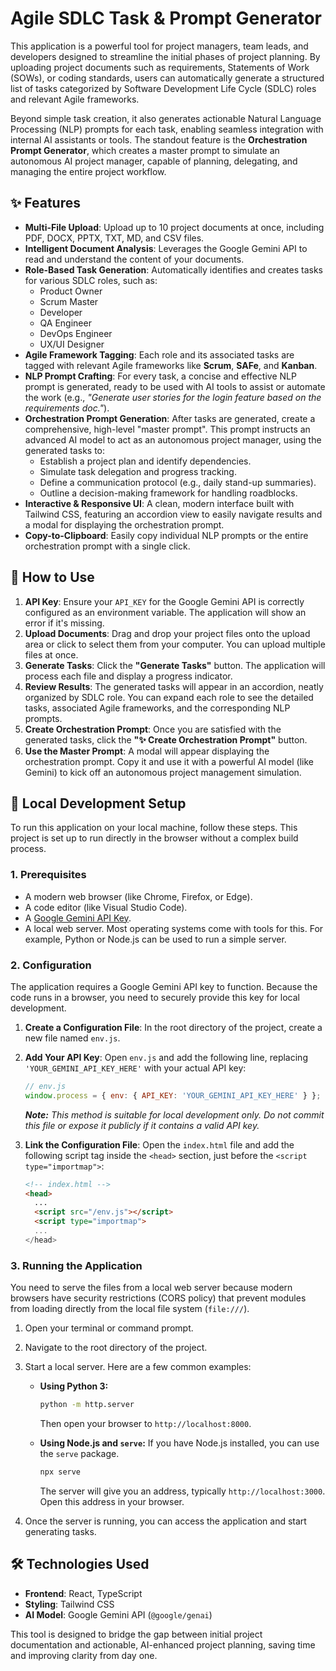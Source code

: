 # Agile SDLC Task & Prompt Generator

This application is a powerful tool for project managers, team leads, and developers designed to streamline the initial phases of project planning. By uploading project documents such as requirements, Statements of Work (SOWs), or coding standards, users can automatically generate a structured list of tasks categorized by Software Development Life Cycle (SDLC) roles and relevant Agile frameworks.

Beyond simple task creation, it also generates actionable Natural Language Processing (NLP) prompts for each task, enabling seamless integration with internal AI assistants or tools. The standout feature is the **Orchestration Prompt Generator**, which creates a master prompt to simulate an autonomous AI project manager, capable of planning, delegating, and managing the entire project workflow.

## ✨ Features

-   **Multi-File Upload**: Upload up to 10 project documents at once, including PDF, DOCX, PPTX, TXT, MD, and CSV files.
-   **Intelligent Document Analysis**: Leverages the Google Gemini API to read and understand the content of your documents.
-   **Role-Based Task Generation**: Automatically identifies and creates tasks for various SDLC roles, such as:
    -   Product Owner
    -   Scrum Master
    -   Developer
    -   QA Engineer
    -   DevOps Engineer
    -   UX/UI Designer
-   **Agile Framework Tagging**: Each role and its associated tasks are tagged with relevant Agile frameworks like **Scrum**, **SAFe**, and **Kanban**.
-   **NLP Prompt Crafting**: For every task, a concise and effective NLP prompt is generated, ready to be used with AI tools to assist or automate the work (e.g., *"Generate user stories for the login feature based on the requirements doc."*).
-   **Orchestration Prompt Generation**: After tasks are generated, create a comprehensive, high-level "master prompt". This prompt instructs an advanced AI model to act as an autonomous project manager, using the generated tasks to:
    -   Establish a project plan and identify dependencies.
    -   Simulate task delegation and progress tracking.
    -   Define a communication protocol (e.g., daily stand-up summaries).
    -   Outline a decision-making framework for handling roadblocks.
-   **Interactive & Responsive UI**: A clean, modern interface built with Tailwind CSS, featuring an accordion view to easily navigate results and a modal for displaying the orchestration prompt.
-   **Copy-to-Clipboard**: Easily copy individual NLP prompts or the entire orchestration prompt with a single click.

## 🚀 How to Use

1.  **API Key**: Ensure your `API_KEY` for the Google Gemini API is correctly configured as an environment variable. The application will show an error if it's missing.
2.  **Upload Documents**: Drag and drop your project files onto the upload area or click to select them from your computer. You can upload multiple files at once.
3.  **Generate Tasks**: Click the **"Generate Tasks"** button. The application will process each file and display a progress indicator.
4.  **Review Results**: The generated tasks will appear in an accordion, neatly organized by SDLC role. You can expand each role to see the detailed tasks, associated Agile frameworks, and the corresponding NLP prompts.
5.  **Create Orchestration Prompt**: Once you are satisfied with the generated tasks, click the **"✨ Create Orchestration Prompt"** button.
6.  **Use the Master Prompt**: A modal will appear displaying the orchestration prompt. Copy it and use it with a powerful AI model (like Gemini) to kick off an autonomous project management simulation.

## 🔧 Local Development Setup

To run this application on your local machine, follow these steps. This project is set up to run directly in the browser without a complex build process.

### 1. Prerequisites

-   A modern web browser (like Chrome, Firefox, or Edge).
-   A code editor (like Visual Studio Code).
-   A [Google Gemini API Key](https://aistudio.google.com/app/apikey).
-   A local web server. Most operating systems come with tools for this. For example, Python or Node.js can be used to run a simple server.

### 2. Configuration

The application requires a Google Gemini API key to function. Because the code runs in a browser, you need to securely provide this key for local development.

1.  **Create a Configuration File**: In the root directory of the project, create a new file named `env.js`.
2.  **Add Your API Key**: Open `env.js` and add the following line, replacing `'YOUR_GEMINI_API_KEY_HERE'` with your actual API key:
    ```javascript
    // env.js
    window.process = { env: { API_KEY: 'YOUR_GEMINI_API_KEY_HERE' } };
    ```
    *__Note:__ This method is suitable for local development only. Do not commit this file or expose it publicly if it contains a valid API key.*

3.  **Link the Configuration File**: Open the `index.html` file and add the following script tag inside the `<head>` section, just before the `<script type="importmap">`:
    ```html
    <!-- index.html -->
    <head>
      ...
      <script src="/env.js"></script>
      <script type="importmap">
      ...
    </head>
    ```

### 3. Running the Application

You need to serve the files from a local web server because modern browsers have security restrictions (CORS policy) that prevent modules from loading directly from the local file system (`file:///`).

1.  Open your terminal or command prompt.
2.  Navigate to the root directory of the project.
3.  Start a local server. Here are a few common examples:

    -   **Using Python 3:**
        ```bash
        python -m http.server
        ```
        Then open your browser to `http://localhost:8000`.

    -   **Using Node.js and `serve`:**
        If you have Node.js installed, you can use the `serve` package.
        ```bash
        npx serve
        ```
        The server will give you an address, typically `http://localhost:3000`. Open this address in your browser.

4.  Once the server is running, you can access the application and start generating tasks.


## 🛠️ Technologies Used

-   **Frontend**: React, TypeScript
-   **Styling**: Tailwind CSS
-   **AI Model**: Google Gemini API (`@google/genai`)

This tool is designed to bridge the gap between initial project documentation and actionable, AI-enhanced project planning, saving time and improving clarity from day one.